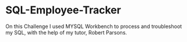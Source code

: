 # SQL-Employee-Tracker

On this Challenge I used MYSQL Workbench to process and troubleshoot my SQL, with the help of my tutor, Robert Parsons.